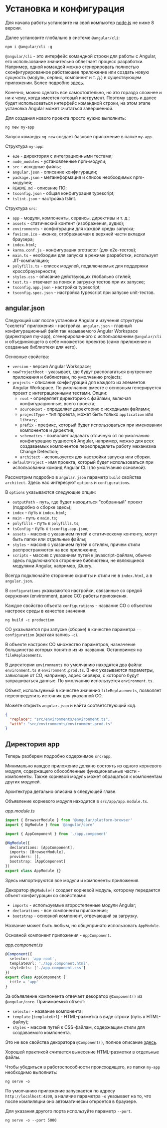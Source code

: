 # Установка и конфигурация

Для начала работы установите на свой компьютер [node.js](https://nodejs.org/en/) не ниже 8 версии.

Далее установите глобально в системе `@angular/cli`:

```
npm i @angular/cli -g
```

`@angular/cli` - это интерфейс командной строки для работы с Angular, его использование значительно облегчает процесс разработки. Например, одной командой можно сгенерировать полностью сконфигурированное работающее приложение или создать новую сущность (модуль, сервис, компонент и т. д.) в существующем приложении. Более подробно [здесь](angular-cli.md).

Конечно, можно сделать все самостоятельно, но это гораздо сложнее и ни к чему, когда имеется готовый инструмент. Поэтому здесь и далее будет использоваться интерфейс командной строки, на этом этапе установка Angular может считаться завершенной.

Для создания нового проекта просто нужно выполнить:

```
ng new my-app
```

Запуск команды `ng new` создает базовое приложение в папке `my-app`.

Структура `my-app`:

- `e2e` - директория с интеграционными тестами;
- `node_modules` - установленные npm-модули;
- `src` - исходные файлы;
- `angular.json` - описание конфигурации;
- `package.json` - метаинформация и список необходимых npm-модулей;
- `README.md` - описание ПО;
- `tsconfig.json` - общая конфигурация typescript;
- `tslint.json` - настройка tslint.

Структура `src`:

- `app` - модули, компоненты, сервисы, директивы и т. д.;
- `assets` - статический контент (изображения, аудио);
- `environments` - конфигурации для каждой среды запуска;
- `favicon.ico` - иконка, отображаемая в верхней части вкладки браузера;
- `index.html`;
- `karma.conf.js` - конфигурация protractor (для e2e-тестов);
- `main.ts` - необходим для запуска в режиме разработки, использует JIT-компиляцию;
- `polyfills.ts` - список модулей, подключаемых для поддержки кроссбраузерности;
- `styles.css` - описание действующих глобально стилей;
- `test.ts` - отвечает за поиск и загрузку тестов при их запуске;
- `tsconfig.app.json` - настройка typescript;
- `tsconfig.spec.json` - настройка typescript при запуске unit-тестов.

## angular.json

Следующий шаг после установки Angular и изучения структуры "скелета" приложения - настройка. `angular.json` - главный конфигурационный файл так называемого Angular Workspace (директория my-app), сгенерированного с использованием `@angular/cli` и объединяющего в себе множество проектов (само приложение и созданные библиотеки для него).

Основные свойства:

- `version` - версия Angular Workspace;
- `newProjectRoot` - указывает, где будут располагаться внутренние приложения и библиотеки, по умолчанию projects;
- `projects` - описание конфигураций для каждого из элементов Angular Workspace. По умолчанию вместе с основным генерируется проект с интеграционными тестами. Опции:
  - `root` - определяет директорию с файлами, включая конфигурационные, всего проекта;
  - `sourceRoot` - определяет директорию с исходными файлами;
  - `projectType` - тип проекта, может быть только `application` или `library`;
  - `prefix` - префикс, который будет использоваться при именовании компонентов и директив;
  - `schematics` - позволяет задавать отличную от по умолчанию конфигурацию сущностей Angular, например, можно для всех создаваемых компонентов переопределить работу механизма Change Detection;
  - `architect` - используется для настройки запуска или сборки.
- `defaultProject` - имя проекта, который будет использоваться при использовании команд Angular CLI (по умолчанию основной).

Рассмотрим подробно в `angular.json` параметр `build` свойства `architect`. Здесь нас интересуют `options` и `configurations`.

В `options` указываются следующие опции:

- `outputPath` - путь, где будет находиться "собранный" проект (подробно о сборке здесь);
- `index` - путь к `index.html`;
- `main` - путь к `main.ts`;
- `polyfills` - путь к `polyfills.ts`;
- `tsConfig` - путь к `tsconfig.app.json`;
- `assets` - массив с указанием путей к статическому контенту, могут быть папки или отдельные файлы;
- `styles` - массив с указанием путей к стилям, причем стили распространяются на все приложение;
- `scripts` - массив с указанием путей к javascript-файлам, обычно здесь подключаются сторонние библиотеки, не являющиеся модулями Angular, например, jQuery.

Всегда подключайте сторонние скрипты и стили не в `index.html`, а в `angular.json`.

В `configurations` указываются настройки, связанные со средой окружения (environment, далее СО) работы приложения.

Каждое свойство объекта `configurations` - название СО с объектом настроек среды в качестве значения.

```
ng build -c production
```

СО указывается при запуске (сборке) в качестве параметра `--configuration` (краткая запись `-c`).

В объекте настроек СО множество параметров, назначение большинства которых понятно из их названия. Остановимся на `fileReplacements`.

В директории `environments` по умолчанию находятся два файла: `environment.ts` и `environment.prod.ts`. В них указываются параметры, зависящие от СО, например, адрес сервера, с которого будут запрашиваться данные. По умолчанию используется `environment.ts`.

Объект, используемый в качестве значения `fileReplacements`, позволяет переопределить источник для указанной СО.

Можете открыть `angular.json` и найти соответствующий код.

```json
{
  "replace": "src/environments/environment.ts",
  "with": "src/environments/environment.prod.ts"
}
```

## Директория app

Теперь разберем подробно содержимое `src/app`.

Минимально каждое приложение должно состоять из одного корневого модуля, содержащего обособленные функциональные части - компоненты. Также корневой модуль может обращаться к компонентам других модулей.

Архитектура детально описана в следующей главе.

Объявление корневого модуля находится в `src/app/app.module.ts`.

_app.module.ts_

```ts
import { BrowserModule } from '@angular/platform-browser'
import { NgModule } from '@angular/core'

import { AppComponent } from './app.component'

@NgModule({
  declarations: [AppComponent],
  imports: [BrowserModule],
  providers: [],
  bootstrap: [AppComponent]
})
export class AppModule {}
```

Здесь импортируются все модули и компоненты приложения.

Декоратор `@NgModule()` создает корневой модуль, которому передается объект конфигурации со свойствами:

- `imports` - используемые второстепенные модули Angular;
- `declarations` - все компоненты приложения;
- `bootstrap` - основной компонент, отвечающий за загрузку.

Название может быть любым, но общепринято использовать `AppModule`.

Основной компонент приложения - `AppComponent`.

_app.component.ts_

```ts
@Component({
  selector: 'app-root',
  templateUrl: './app.component.html',
  styleUrls: ['./app.component.css']
})
export class AppComponent {
  title = 'app'
}
```

За объявление компонента отвечает декоратор `@Component()` из `@angular/core`. Принимаемый объект:

- `selector` - название компонента;
- `template` (`templateUrl`) - HTML-разметка в виде строки (путь к HTML-файлу);
- `styles` - массив путей к CSS-файлам, содержащим стили для создаваемого компонента.

Это не все свойства декоратора `@Component()`, полное описание [здесь](angular-components.md).

Хорошей практикой считается вынесение HTML-разметки в отдельные файлы.

Чтобы убедиться в работоспособности происходящего, из папки `my-app` необходимо выполнить:

```
ng serve -o
```

По умолчанию приложение запускается по адресу `http://localhost:4200`, а наличие параметра `-o` указывает на то, что после компиляции оно автоматически откроется в браузере.

Для указания другого порта используйте параметр `--port`.

```
ng serve -o --port 5000
```
